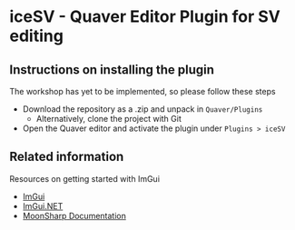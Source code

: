 # iceSV - Quaver Editor Plugin for SV editing

## Instructions on installing the plugin

The workshop has yet to be implemented, so please follow these steps

- Download the repository as a .zip and unpack in `Quaver/Plugins`
    - Alternatively, clone the project with Git
- Open the Quaver editor and activate the plugin under `Plugins > iceSV`

## Related information

Resources on getting started with ImGui

- [ImGui](https://github.com/ocornut/imgui)
- [ImGui.NET](https://github.com/mellinoe/ImGui.NET)
- [MoonSharp Documentation](http://www.moonsharp.org/getting_started.html)
